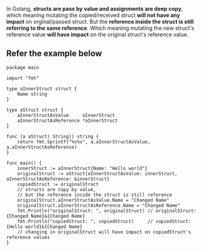 In Golang, **structs are pass by value and assignments are deep copy**, which meaning mutating the 
copied/received struct **will not have any impact** on orginal/passed struct.
But the **reference inside the struct is still referring to the same reference**. Which meaning mutating
the new struct's reference value **will have impact** on the original struct's reference value. 

## Refer the example below

```golang
package main

import "fmt"

type aInnerStruct struct {
	Name string
}

type aStruct struct {
	aInnerStructAsValue     aInnerStruct
	aInnerStructAsReference *aInnerStruct
}

func (a aStruct) String() string {
	return fmt.Sprintf("%v%v", a.aInnerStructAsValue, a.aInnerStructAsReference)
}

func main() {
	innerStruct := aInnerStruct{Name: "Hello world"}
	originalStruct := aStruct{aInnerStructAsValue: innerStruct, aInnerStructAsReference: &innerStruct}
	copiedStruct := originalStruct
	// structs are copy by value,
	// but the reference inside the struct is still reference
	originalStruct.aInnerStructAsValue.Name = "Changed Name"
	originalStruct.aInnerStructAsReference.Name = "Changed Name"
	fmt.Println("originalStruct: ", originalStruct) // originalStruct:  {Changed Name}&{Changed Name}
	fmt.Println("copiedStruct: ", copiedStruct)     // copiedStruct:  {Hello world}&{Changed Name}
	// changing in originalStruct will have impact on copiedStruct's reference values
}

```